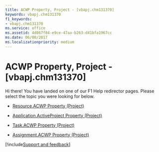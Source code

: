 ```yaml
---
title: ACWP Property, Project - [vbapj.chm131370]
keywords: vbapj.chm131370
f1_keywords:
- vbapj.chm131370
ms.service: office
ms.assetid: 4d867f84-e9ce-47aa-b263-d41bfa1967cc
ms.date: 06/08/2017
ms.localizationpriority: medium
---
```



# ACWP Property, Project - [vbapj.chm131370]

Hi there! You have landed on one of our F1 Help redirector pages. Please select the topic you were looking for below.

- [Resource.ACWP Property (Project)](https://msdn.microsoft.com/library/13172715-f614-44be-4f10-08b9fa9759a9%28Office.15%29.aspx)

- [Application.ActiveProject Property (Project)](https://msdn.microsoft.com/library/07844166-ca9b-15eb-a5e2-6f00a7c0a030%28Office.15%29.aspx)

- [Task.ACWP Property (Project)](https://msdn.microsoft.com/library/ca3ae77d-f31f-6992-55ca-920072a5ddf2%28Office.15%29.aspx)

- [Assignment.ACWP Property (Project)](https://msdn.microsoft.com/library/a28a370c-f7ee-56e4-e11b-a40553dcaec0%28Office.15%29.aspx)

[!include[Support and feedback](~/includes/feedback-boilerplate.md)]